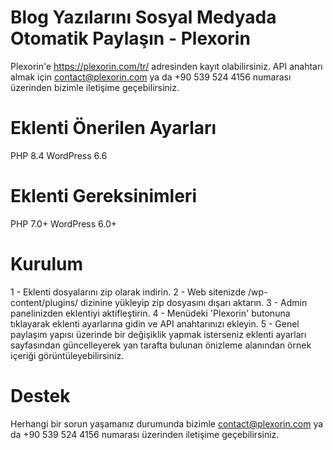 # Blog Yazılarını Sosyal Medyada Otomatik Paylaşın - Plexorin
Plexorin'e https://plexorin.com/tr/ adresinden kayıt olabilirsiniz. API anahtarı almak için contact@plexorin.com ya da +90 539 524 4156 numarası üzerinden bizimle iletişime geçebilirsiniz.

# Eklenti Önerilen Ayarları
PHP 8.4
WordPress 6.6

# Eklenti Gereksinimleri
PHP 7.0+
WordPress 6.0+

# Kurulum
1 - Eklenti dosyalarını zip olarak indirin.
2 - Web sitenizde /wp-content/plugins/ dizinine yükleyip zip dosyasını dışarı aktarın.
3 - Admin panelinizden eklentiyi aktifleştirin.
4 - Menüdeki 'Plexorin' butonuna tıklayarak eklenti ayarlarına gidin ve API anahtarınızı ekleyin.
5 - Genel paylaşım yapısı üzerinde bir değişiklik yapmak isterseniz eklenti ayarları sayfasından güncelleyerek yan tarafta bulunan önizleme alanından örnek içeriği görüntüleyebilirsiniz.

# Destek
Herhangi bir sorun yaşamanız durumunda bizimle contact@plexorin.com ya da +90 539 524 4156 numarası üzerinden iletişime geçebilirsiniz. 
